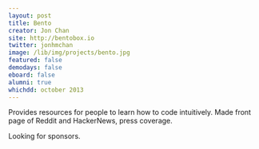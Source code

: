 ```yaml
---
layout: post
title: Bento
creator: Jon Chan
site: http://bentobox.io
twitter: jonhmchan
image: /lib/img/projects/bento.jpg
featured: false
demodays: false
eboard: false
alumni: true
whichdd: october 2013
---
```

Provides resources for people to learn how to code intuitively. Made front page of Reddit and HackerNews, press coverage.

Looking for sponsors.
